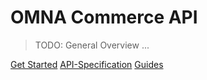 # OMNA Commerce API

> TODO: General Overview ...

[Get Started](overview)
[API-Specification](http://doc-api.omna.io)
[Guides](guides)